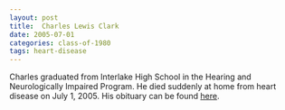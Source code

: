 ```yaml
---
layout: post
title:  Charles Lewis Clark
date: 2005-07-01
categories: class-of-1980
tags: heart-disease
---
```


Charles graduated from Interlake High School in the Hearing and Neurologically Impaired Program. He died suddenly at home from heart disease on July 1, 2005.  His obituary can be found [here](http://tinyurl.com/mfk9p4b).
